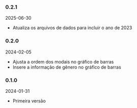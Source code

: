 ### 0.2.1

2025-06-30

- Atualiza os arquivos de dados para incluir o ano de 2023

### 0.2.0

2024-02-05

- Ajusta a ordem dos modais no gráfico de barras
- Insere a informação de gênero no gráfico de barras

### 0.1.0

2024-01-31

- Primeira versão